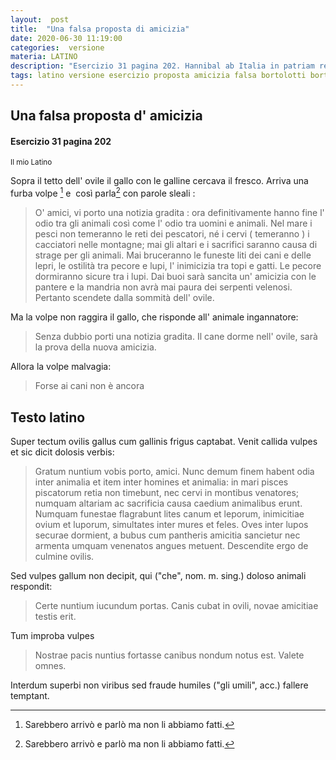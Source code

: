 ```yaml
---
layout:  post
title:  "Una falsa proposta di amicizia"
date: 2020-06-30 11:19:00
categories:  versione
materia: LATINO
description: "Esercizio 31 pagina 202. Hannibal ab Italia in patriam revocatus est et bellum gessit adversus P. Scipionem."
tags: latino versione esercizio proposta amicizia falsa bortolotti bortox
---
```

## Una falsa proposta d' amicizia
#### Esercizio 31 pagina 202
<sub> Il mio Latino </sub>

Sopra il tetto dell' ovile il gallo con le galline cercava il fresco. Arriva una furba volpe [^1] e  così parla[^1] con parole sleali : 

> O' amici, vi porto una notizia gradita : ora definitivamente hanno fine l' odio tra gli animali così come l' odio tra uomini e animali. Nel mare i pesci non temeranno le reti dei pescatori, né i cervi ( temeranno ) i cacciatori nelle montagne; mai gli altari e i sacrifici saranno causa di strage per gli animali. Mai bruceranno le funeste liti dei cani e delle lepri, le ostilità tra pecore e lupi, l' inimicizia tra topi e gatti. Le pecore dormiranno sicure tra i lupi. Dai buoi sarà sancita un' amicizia con le pantere e la mandria non avrà mai paura dei serpenti velenosi. Pertanto scendete dalla sommità dell' ovile.

Ma la volpe non raggira il gallo, che risponde all' animale ingannatore:

> Senza dubbio porti una notizia gradita. Il cane dorme nell' ovile, sarà la prova della nuova amicizia.

Allora la volpe malvagia:

> Forse ai cani non è ancora 

[^1]: Sarebbero arrivò e parlò ma non li abbiamo fatti.

## Testo latino

Super tectum ovilis gallus cum gallinis frigus captabat. Venit callida vulpes et sic dicit dolosis verbis: 

> Gratum nuntium vobis porto, amici. Nunc  demum finem habent odia inter animalia et item inter homines et animalia: in mari pisces piscatorum retia non timebunt, nec cervi in montibus venatores; numquam altariam ac sacrificia causa caedium animalibus erunt. Numquam funestae flagrabunt lites canum et leporum, inimicitiae ovium et luporum, simultates inter mures et feles. Oves inter lupos securae dormient, a bubus cum pantheris amicitia sancietur nec armenta umquam venenatos angues metuent. Descendite ergo de culmine ovilis.

Sed vulpes gallum non decipit, qui ("che", nom. m. sing.) doloso animali respondit: 

> Certe nuntium iucundum portas. Canis cubat in ovili, novae amicitiae testis erit.

Tum improba vulpes

>Nostrae pacis nuntius fortasse canibus nondum notus est. Valete omnes.

Interdum superbi non viribus sed fraude humiles ("gli umili", acc.) fallere temptant.